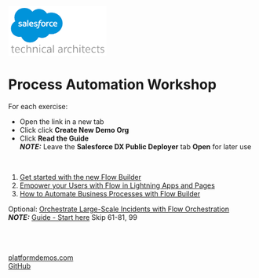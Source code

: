 <img src="https://github.com/bmc-sf/Workshop-Mfg-Automation/blob/main/Salesforce_Technical_Architects_Logo.png" alt="alt text" width="200" height="100">
<!-- https://c1.sfdcstatic.com/content/dam/web/en_us/www/images/home/logo-salesforce.svg -->

# Process Automation Workshop


For each exercise:
* Open the link in a new tab
* Click click **Create New Demo Org**
* Click **Read the Guide**</br>
***NOTE:***  Leave the **Salesforce DX Public Deployer** tab **Open** for later use
<br/>

1. [Get started with the new Flow Builder](https://www.platformdemos.com/s/demo/a0g4p0000040pCoAAI/get-started-with-the-new-flow-builder)
2. [Empower your Users with Flow in Lightning Apps and Pages](https://www.platformdemos.com/s/demo/a0g4p0000040pD8AAI/empower-your-users-with-flow-in-lightning-apps-and-pages)
3. [How to Automate Business Processes with Flow Builder](https://www.platformdemos.com/s/demo/a0g4p0000040pCkAAI/how-to-automate-business-processes-with-flow-builder)

Optional:
[Orchestrate Large-Scale Incidents with Flow Orchestration](https://www.platformdemos.com/s/demo/a0g4p000004i5mJAAQ/orchestrate-largescale-incidents-with-flow-orchestration)</br>
***NOTE:***  [Guide - Start here](https://docs.google.com/presentation/d/19XDMI8JFCNK3hjgxkQtSFR5064rDjYEs8_gfG_IlCq8/edit#slide=id.g143798eb253_0_17)
Skip 61-81, 99
<br/>


<br/><br/><br/>
[platformdemos.com](https://platformdemos.com)<br/>
[GitHub](https://github.com/bmc-sf/Workshop-Mfg-Automation)<br/>
